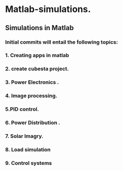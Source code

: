 # Matlab-simulations.
## Simulations in Matlab
### Initial commits  will entail the following topics: 
### 1. Creating apps in matlab
### 2. create  cubesta project.
### 3. Power Electronics .
### 4. Image processing.
### 5.PID control.
### 6. Power Distribution .
### 7. Solar Imagry.
### 8. Load simulation 
### 9. Control systems
